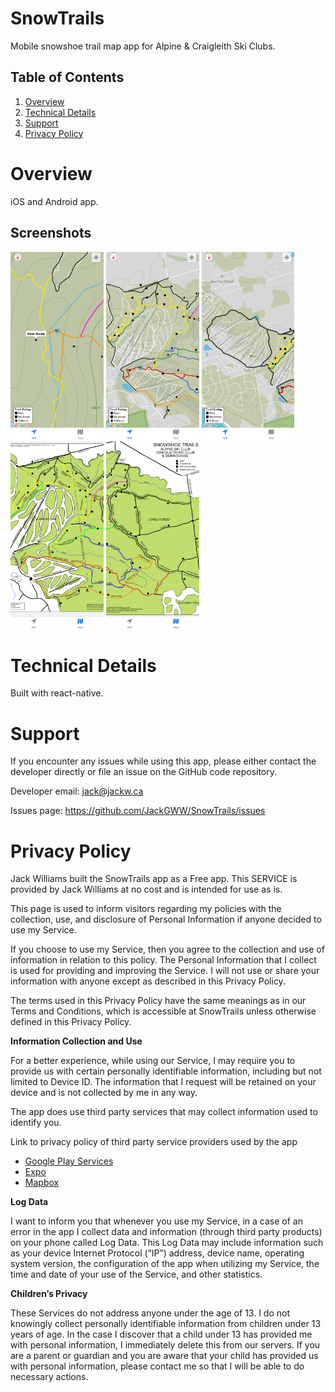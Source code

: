 # SnowTrails
Mobile snowshoe trail map app for Alpine & Craigleith Ski Clubs.

## Table of Contents
1. [Overview](#overview)
2. [Technical Details](#technical-details)
3. [Support](#support)
4. [Privacy Policy](#privacy-policy)

# Overview
iOS and Android app.

## Screenshots
<p float="left">
<img src="https://github.com/jackgww/SnowTrails/blob/master/assets/screenshots/Android/1.jpg?raw=true" height="300">
<img src="https://github.com/jackgww/SnowTrails/blob/master/assets/screenshots/Android/2.jpg?raw=true" height="300">
<img src="https://github.com/jackgww/SnowTrails/blob/master/assets/screenshots/Android/3.jpg?raw=true" height="300">
<img src="https://github.com/jackgww/SnowTrails/blob/master/assets/screenshots/Android/4.jpg?raw=true" height="300">
<img src="https://github.com/jackgww/SnowTrails/blob/master/assets/screenshots/Android/5.jpg?raw=true" height="300">
</p>

# Technical Details
Built with react-native. 

# Support 
If you encounter any issues while using this app, please either contact the developer directly or file an issue on the GitHub code repository.

Developer email: <jack@jackw.ca>

Issues page: <https://github.com/JackGWW/SnowTrails/issues>

# Privacy Policy

Jack Williams built the SnowTrails app as a Free app. This SERVICE is provided by Jack Williams at no cost and is intended for use as is.

This page is used to inform visitors regarding my policies with the collection, use, and disclosure of Personal Information if anyone decided to use my Service.

If you choose to use my Service, then you agree to the collection and use of information in relation to this policy. The Personal Information that I collect is used for providing and improving the Service. I will not use or share your information with anyone except as described in this Privacy Policy.

The terms used in this Privacy Policy have the same meanings as in our Terms and Conditions, which is accessible at SnowTrails unless otherwise defined in this Privacy Policy.

**Information Collection and Use**

For a better experience, while using our Service, I may require you to provide us with certain personally identifiable information, including but not limited to Device ID. The information that I request will be retained on your device and is not collected by me in any way.

The app does use third party services that may collect information used to identify you.

Link to privacy policy of third party service providers used by the app

*   [Google Play Services](https://www.google.com/policies/privacy/)
*   [Expo](https://expo.io/privacy)
*   [Mapbox](https://www.mapbox.com/legal/privacy)

**Log Data**

I want to inform you that whenever you use my Service, in a case of an error in the app I collect data and information (through third party products) on your phone called Log Data. This Log Data may include information such as your device Internet Protocol (“IP”) address, device name, operating system version, the configuration of the app when utilizing my Service, the time and date of your use of the Service, and other statistics.

**Children’s Privacy**

These Services do not address anyone under the age of 13. I do not knowingly collect personally identifiable information from children under 13 years of age. In the case I discover that a child under 13 has provided me with personal information, I immediately delete this from our servers. If you are a parent or guardian and you are aware that your child has provided us with personal information, please contact me so that I will be able to do necessary actions.
